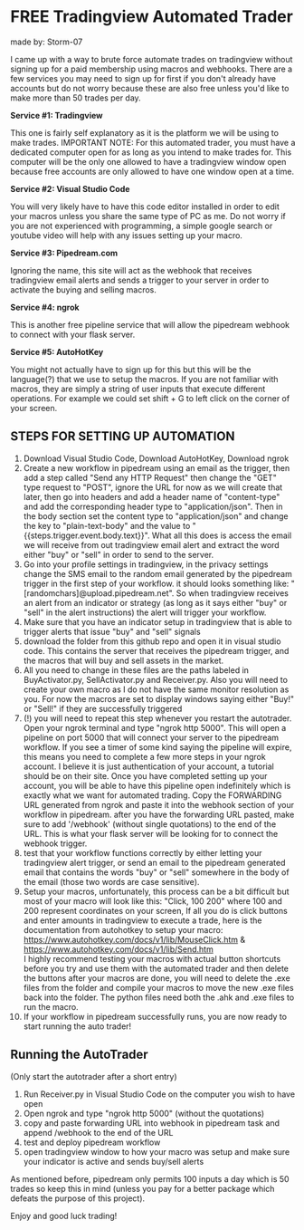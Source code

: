 # FREE Tradingview Automated Trader 
made by: Storm-07 <br />

  I came up with a way to brute force automate trades on tradingview without signing up for a paid membership using macros and webhooks.
There are a few services you may need to sign up for first if you don't already have accounts but do not worry because these are also free unless you'd like to make more than 50 trades per day. 

**Service #1: Tradingview**

  This one is fairly self explanatory as it is the platform we will be using to make trades. IMPORTANT NOTE: For this automated trader, you must have a dedicated computer open for as long as you intend to make trades for. This computer will be the only one allowed to have a tradingview window open because free accounts are only allowed to have one window open at a time.

**Service #2: Visual Studio Code**

  You will very likely have to have this code editor installed in order to edit your macros unless you share the same type of PC as me. Do not worry if you are not experienced with programming, a simple google search or youtube video will help with any issues setting up your macro.

**Service #3: Pipedream.com**

  Ignoring the name, this site will act as the webhook that receives tradingview email alerts and sends a trigger to your server in order to activate the buying and selling macros.

**Service #4: ngrok**

  This is another free pipeline service that will allow the pipedream webhook to connect with your flask server.

**Service #5: AutoHotKey**

  You might not actually have to sign up for this but this will be the language(?) that we use to setup the macros. If you are not familiar with macros, they are simply a string of user inputs that execute different operations. For example we could set shift + G to left click on the corner of your screen.

## STEPS FOR SETTING UP AUTOMATION
1. Download Visual Studio Code, Download AutoHotKey, Download ngrok
2. Create a new workflow in pipedream using an email as the trigger, then add a step called "Send any HTTP Request" then change the "GET" type request to "POST", ignore the URL for now as we will create that later, then go into headers and add a header name of "content-type" and add the corresponding header type to "application/json". Then in the body section set the content type to "application/json" and change the key to "plain-text-body" and the value to "{{steps.trigger.event.body.text}}". What all this does is access the email we will receive from out tradingview email alert and extract the word either "buy" or "sell" in order to send to the server.
3. Go into your profile settings in tradingview, in the privacy settings change the SMS email to the random email generated by the pipedream trigger in the first step of your workflow. it should looks something like: "[randomchars]@upload.pipedream.net". So when tradingview receives an alert from an indicator or strategy (as long as it says either "buy" or "sell" in the alert instructions) the alert will trigger your workflow.
4. Make sure that you have an indicator setup in tradingview that is able to trigger alerts that issue "buy" and "sell" signals
5. download the folder from this github repo and open it in visual studio code. This contains the server that receives the pipedream trigger, and the macros that will buy and sell assets in the market.
6. All you need to change in these files are the paths labeled in BuyActivator.py, SellActivator.py and Receiver.py. Also you will need to create your own macro as I do not have the same monitor resolution as you. For now the macros are set to display windows saying either "Buy!" or "Sell!" if they are successfully triggered
7. (!) you will need to repeat this step whenever you restart the autotrader. Open your ngrok terminal and type "ngrok http 5000". This will open a pipeline on port 5000 that will connect your server to the pipedream workflow. If you see a timer of some kind saying the pipeline will expire, this means you need to complete a few more steps in your ngrok account. I believe it is just authentication of your account, a tutorial should be on their site. Once you have completed setting up your account, you will be able to have this pipeline open indefinitely which is exactly what we want for automated trading. Copy the FORWARDING URL generated from ngrok and paste it into the webhook section of your workflow in pipedream. after you have the forwarding URL pasted, make sure to add '/webhook' (without single quotations) to the end of the URL. This is what your flask server will be looking for to connect the webhook trigger.
8. test that your workflow functions correctly by either letting your tradingview alert trigger, or send an email to the pipedream generated email that contains the words "buy" or "sell" somewhere in the body of the email (those two words are case sensitive).
9. Setup your macros, unfortunately, this process can be a bit difficult but most of your macro will look like this: "Click, 100 200" where 100 and 200 represent coordinates on your screen, If all you do is click buttons and enter amounts in tradingview to execute a trade, here is the documentation from autohotkey to setup your macro: https://www.autohotkey.com/docs/v1/lib/MouseClick.htm & https://www.autohotkey.com/docs/v1/lib/Send.htm <br /> I highly recommend testing your macros with actual button shortcuts before you try and use them with the automated trader and then delete the buttons after your macros are done, you will need to delete the .exe files from the folder and compile your macros to move the new .exe files back into the folder. The python files need both the .ahk and .exe files to run the macro.
10. If your workflow in pipedream successfully runs, you are now ready to start running the auto trader!

## Running the AutoTrader
(Only start the autotrader after a short entry)
1. Run Receiver.py in Visual Studio Code on the computer you wish to have open
2. Open ngrok and type "ngrok http 5000" (without the quotations)
3. copy and paste forwarding URL into webhook in pipedream task and append /webhook to the end of the URL
4. test and deploy pipedream workflow
5. open tradingview window to how your macro was setup and make sure your indicator is active and sends buy/sell alerts

As mentioned before, pipedream only permits 100 inputs a day which is 50 trades so keep this in mind (unless you pay for a better package which defeats the purpose of this project). <br />

Enjoy and good luck trading!
